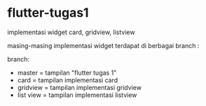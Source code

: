 # flutter-tugas1
implementasi widget card, gridview, listview

masing-masing implementasi widget terdapat di berbagai branch :

branch: 
- master    = tampilan "flutter tugas 1"
- card      = tampilan implementasi card
- gridview  = tampilan implementasi gridview
- list view = tampilan implementasi listview
